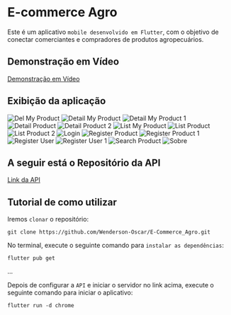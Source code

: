 # E-commerce Agro

Este é um aplicativo `mobile desenvolvido em Flutter`, com o objetivo de conectar comerciantes e compradores de produtos agropecuários. 

## Demonstração em Vídeo

[Demonstração em Vídeo](https://drive.google.com/file/d/19pfODdaAfRErWHc_X1xkEqWjtrUVWnIf/view?usp=sharing)

## Exibição da aplicação

![Del My Product](img_readme/del_my_product.png)
![Detail My Product](img_readme/detail_my_product.png)
![Detail My Product 1](img_readme/detail_my_product1.png)
![Detail Product](img_readme/detail_product.png)
![Detail Product 2](img_readme/detail_product2.png)
![List My Product](img_readme/list_my_product.png)
![List Product](img_readme/list_product.png)
![List Product 2](img_readme/list_product2.png)
![Login](img_readme/login.png)
![Register Product](img_readme/register_product.png)
![Register Product 1](img_readme/register_product1.png)
![Register User](img_readme/register_user.png)
![Register User 1](img_readme/register_user1.png)
![Search Product](img_readme/search_product.png)
![Sobre](img_readme/sobre.png)

## A seguir está o Repositório da API

[Link da API](https://github.com/Wenderson-Oscar/api_ecommerce_agro)

## Tutorial de como utilizar

Iremos `clonar` o repositório:

```
git clone https://github.com/Wenderson-Oscar/E-Commerce_Agro.git
```

No terminal, execute o seguinte comando para `instalar as dependências`:

```
flutter pub get
```

...

Depois de configurar a `API` e iniciar o servidor no link acima, execute o seguinte comando para iniciar o aplicativo:

```
flutter run -d chrome
```
